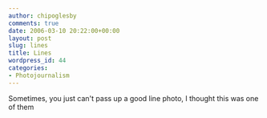 ```yaml
---
author: chipoglesby
comments: true
date: 2006-03-10 20:22:00+00:00
layout: post
slug: lines
title: Lines
wordpress_id: 44
categories:
- Photojournalism
---
```


Sometimes, you just can't pass up a good line photo, I thought this was one of them![![](http://photos1.blogger.com/blogger/3124/2183/400/lines.jpg)](http://photos1.blogger.com/blogger/3124/2183/1600/lines.jpg)
